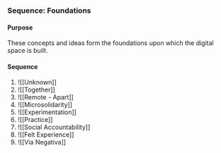 ### Sequence:  Foundations 
#### Purpose
These concepts and ideas form the foundations upon which the digital space is built.

#### Sequence
1. ![[Unknown]]
2. ![[Together]]
3. ![[Remote - Apart]]
4. ![[Microsolidarity]]
5. ![[Experimentation]]
6. ![[Practice]]
7. ![[Social Accountability]]
8. ![[Felt Experience]]
9. ![[Via Negativa]]